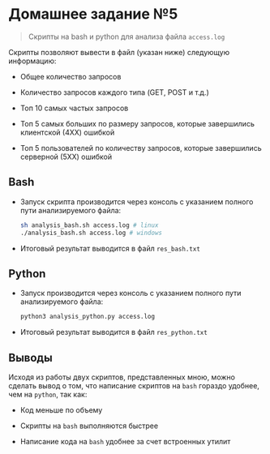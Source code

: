 # Домашнее задание №5

> Скрипты на bash и python для анализа файла `access.log`

Скрипты позволяют вывести в файл (указан ниже) следующую информацию:

 - Общее количество запросов

 - Количество запросов каждого типа (GET, POST и т.д.)

 - Топ 10 самых частых запросов

 - Топ 5 самых больших по размеру запросов, которые завершились клиентской (4ХХ) ошибкой

 - Топ 5 пользователей по количеству запросов, которые завершились серверной (5ХХ) ошибкой

## Bash

 - Запуск скрипта производится через консоль с указанием полного пути анализируемого файла:
 
    ```bash
    sh analysis_bash.sh access.log # linux
    ./analysis_bash.sh access.log # windows
    ```

 - Итоговый результат выводится в файл `res_bash.txt`

## Python

 - Запуск производится через консоль с указанием полного пути анализируемого файла:

    ```bash
    python3 analysis_python.py access.log
    ```

 - Итоговый результат выводится в файл `res_python.txt`

## Выводы

 Исходя из работы двух скриптов, представленных мною, можно сделать вывод о том, что написание скриптов на `bash` гораздо
 удобнее, чем на `python`, так как:

  - Код меньше по объему

  - Скрипты на `bash` выполняются быстрее

  - Написание кода на `bash` удобнее за счет встроенных утилит
